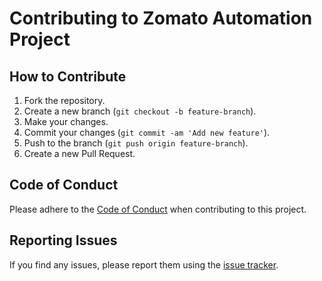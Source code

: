 # Contributing to Zomato Automation Project

## How to Contribute

1. Fork the repository.
2. Create a new branch (`git checkout -b feature-branch`).
3. Make your changes.
4. Commit your changes (`git commit -am 'Add new feature'`).
5. Push to the branch (`git push origin feature-branch`).
6. Create a new Pull Request.

## Code of Conduct

Please adhere to the [Code of Conduct](CODE_OF_CONDUCT.md) when contributing to this project.

## Reporting Issues

If you find any issues, please report them using the [issue tracker](https://github.com/naren03/JavaAutomation/issues).